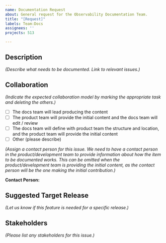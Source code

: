 ```yaml
---
name: Documentation Request
about: General request for the Observability Documentation Team.
title: "[Request]"
labels: Team:Docs
assignees: ''
projects: 513

---
```


## Description

*(Describe what needs to be documented. Link to relevant issues.)*

## Collaboration
*(Indicate the expected collaboration model by marking the appropriate task and deleting the others.)* 
* [ ] The docs team will lead producing the content
* [ ] The product team will provide the initial content and the docs team will edit / review
* [ ] The docs team will define with product team the structure and location, and the product team will provide the initial content
* [ ] Other (please describe)

*(Assign a contact person for this issue. We need to have a contact person in the product/development team to provide information about how the item to be documented works. This can be omitted when the product/development team is providing the initial content, as the contact person will be the one making the initial contribution.)*

**Contact Person:**

## Suggested Target Release

*(Let us know if this feature is needed for a specific release.)*

## Stakeholders

*(Please list any stakeholders for this issue.)*
